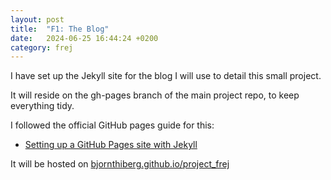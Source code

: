 ```yaml
---
layout: post
title:  "F1: The Blog"
date:   2024-06-25 16:44:24 +0200
category: frej
---
```

I have set up the Jekyll site for the blog I will use to detail this small project.

It will reside on the gh-pages branch of the main project repo, to keep everything tidy.

I followed the official GitHub pages guide for this:
- [Setting up a GitHub Pages site with Jekyll](https://docs.github.com/en/pages/setting-up-a-github-pages-site-with-jekyll)

It will be hosted on [bjornthiberg.github.io/project_frej](https://bjornthiberg.github.io/project_frej)

